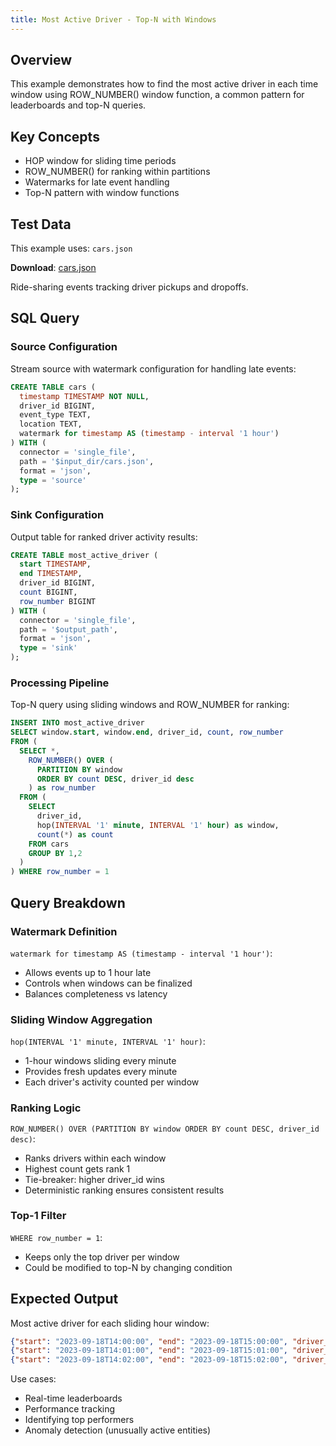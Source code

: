```yaml
---
title: Most Active Driver - Top-N with Windows
---
```



## Overview
This example demonstrates how to find the most active driver in each time window using ROW_NUMBER() window function, a common pattern for leaderboards and top-N queries.

## Key Concepts
- HOP window for sliding time periods
- ROW_NUMBER() for ranking within partitions
- Watermarks for late event handling
- Top-N pattern with window functions

## Test Data
This example uses: `cars.json`

**Download**: [cars.json](/test-data/cars.json)

Ride-sharing events tracking driver pickups and dropoffs.

## SQL Query

### Source Configuration
Stream source with watermark configuration for handling late events:
```sql
CREATE TABLE cars (
  timestamp TIMESTAMP NOT NULL,
  driver_id BIGINT,
  event_type TEXT,
  location TEXT,
  watermark for timestamp AS (timestamp - interval '1 hour')
) WITH (
  connector = 'single_file',
  path = '$input_dir/cars.json',
  format = 'json',
  type = 'source'
);
```

### Sink Configuration
Output table for ranked driver activity results:
```sql
CREATE TABLE most_active_driver (
  start TIMESTAMP,
  end TIMESTAMP,
  driver_id BIGINT,
  count BIGINT,
  row_number BIGINT
) WITH (
  connector = 'single_file',
  path = '$output_path',
  format = 'json',
  type = 'sink'
);
```

### Processing Pipeline
Top-N query using sliding windows and ROW_NUMBER for ranking:
```sql
INSERT INTO most_active_driver
SELECT window.start, window.end, driver_id, count, row_number 
FROM (
  SELECT *, 
    ROW_NUMBER() OVER (
      PARTITION BY window
      ORDER BY count DESC, driver_id desc
    ) as row_number
  FROM (
    SELECT 
      driver_id,
      hop(INTERVAL '1' minute, INTERVAL '1' hour) as window,
      count(*) as count
    FROM cars
    GROUP BY 1,2
  )
) WHERE row_number = 1
```

## Query Breakdown

### Watermark Definition
`watermark for timestamp AS (timestamp - interval '1 hour')`:
- Allows events up to 1 hour late
- Controls when windows can be finalized
- Balances completeness vs latency

### Sliding Window Aggregation
`hop(INTERVAL '1' minute, INTERVAL '1' hour)`:
- 1-hour windows sliding every minute
- Provides fresh updates every minute
- Each driver's activity counted per window

### Ranking Logic
`ROW_NUMBER() OVER (PARTITION BY window ORDER BY count DESC, driver_id desc)`:
- Ranks drivers within each window
- Highest count gets rank 1
- Tie-breaker: higher driver_id wins
- Deterministic ranking ensures consistent results

### Top-1 Filter
`WHERE row_number = 1`:
- Keeps only the top driver per window
- Could be modified to top-N by changing condition

## Expected Output
Most active driver for each sliding hour window:
```json
{"start": "2023-09-18T14:00:00", "end": "2023-09-18T15:00:00", "driver_id": 184, "count": 12, "row_number": 1}
{"start": "2023-09-18T14:01:00", "end": "2023-09-18T15:01:00", "driver_id": 184, "count": 12, "row_number": 1}
{"start": "2023-09-18T14:02:00", "end": "2023-09-18T15:02:00", "driver_id": 156, "count": 11, "row_number": 1}
```

Use cases:
- Real-time leaderboards
- Performance tracking
- Identifying top performers
- Anomaly detection (unusually active entities)